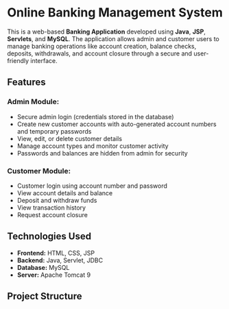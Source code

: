 # Online Banking Management System

This is a web-based **Banking Application** developed using **Java**, **JSP**, **Servlets**, and **MySQL**. The application allows admin and customer users to manage banking operations like account creation, balance checks, deposits, withdrawals, and account closure through a secure and user-friendly interface.

## Features

### Admin Module:
- Secure admin login (credentials stored in the database)
- Create new customer accounts with auto-generated account numbers and temporary passwords
- View, edit, or delete customer details
- Manage account types and monitor customer activity
- Passwords and balances are hidden from admin for security

### Customer Module:
- Customer login using account number and password
- View account details and balance
- Deposit and withdraw funds
- View transaction history
- Request account closure

## Technologies Used
- **Frontend:** HTML, CSS, JSP
- **Backend:** Java, Servlet, JDBC
- **Database:** MySQL
- **Server:** Apache Tomcat 9

## Project Structure
